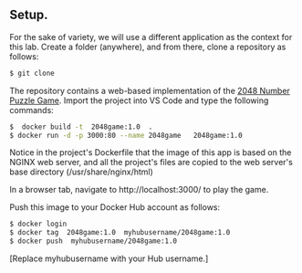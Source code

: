 ## Setup.

For the sake of variety, we will use a different application as the context for this lab. Create a folder (anywhere), and from there, clone a repository as follows:
~~~bash
$ git clone
~~~
The repository contains a web-based implementation of the [2048 Number Puzzle Game][game]. Import the project into VS Code and type the following commands:
~~~bash
$  docker build -t  2048game:1.0  .
$ docker run -d -p 3000:80 --name 2048game   2048game:1.0
~~~
Notice in the project's Dockerfile that the image of this app is based on the NGINX web server, and all the project's files are copied to the web server's base directory (/usr/share/nginx/html) 
 
In a browser tab, navigate to http://localhost:3000/ to play the game.

Push this image to your Docker Hub account as follows:
~~~bash
$ docker login 
$ docker tag  2048game:1.0  myhubusername/2048game:1.0
$ docker push  myhubusername/2048game:1.0
~~~
[Replace myhubusername with your Hub username.]



[game]: https://play.google.com/store/apps/details?id=com.estoty.game2048&hl=en